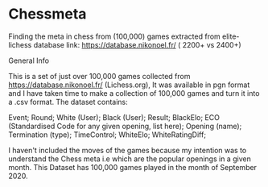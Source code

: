 # Chessmeta
Finding the meta in chess from (100,000) games extracted from elite-lichess database link: https://database.nikonoel.fr/ ( 2200+ vs 2400+)

General Info

This is a set of just over 100,000 games collected from https://database.nikonoel.fr/ (Lichess.org), It was available in pgn format and I have taken time to make a collection of 100,000 games and turn it into a .csv format. The dataset contains:

Event;
Round;
White (User);
Black (User);
Result;
BlackElo;
ECO (Standardised Code for any given opening, list here);
Opening (name);
Termination (type);
TimeControl;
WhiteElo;
WhiteRatingDiff;


I haven't included the moves of the games because my intention was to understand the Chess meta i.e which are the popular openings in a given month. This Dataset has 100,000 games played in the month of September 2020. 


